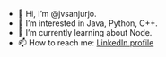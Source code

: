 - 👋 Hi, I’m @jvsanjurjo.
- 👀 I’m interested in Java, Python, C++.
- 🌱 I’m currently learning about Node.
- 📫 How to reach me: [LinkedIn profile](https://www.linkedin.com/in/juan-valeriano-sanjurjo-fiuri-451a50131/)

<!---
jvsanjurjo/jvsanjurjo is a ✨ special ✨ repository because its `README.md` (this file) appears on your GitHub profile.
You can click the Preview link to take a look at your changes.
--->
